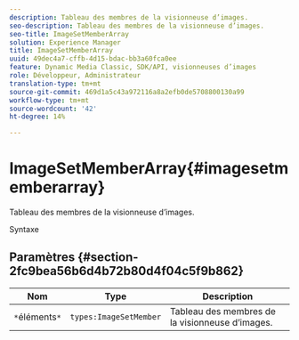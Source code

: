 ```yaml
---
description: Tableau des membres de la visionneuse d’images.
seo-description: Tableau des membres de la visionneuse d’images.
seo-title: ImageSetMemberArray
solution: Experience Manager
title: ImageSetMemberArray
uuid: 49dec4a7-cffb-4d15-bdac-bb3a60fca0ee
feature: Dynamic Media Classic, SDK/API, visionneuses d’images
role: Développeur, Administrateur
translation-type: tm+mt
source-git-commit: 469d1a5c43a972116a8a2efb0de5708800130a99
workflow-type: tm+mt
source-wordcount: '42'
ht-degree: 14%

---
```



# ImageSetMemberArray{#imagesetmemberarray}

Tableau des membres de la visionneuse d’images.

Syntaxe

## Paramètres {#section-2fc9bea56b6d4b72b80d4f04c5f9b862}

| Nom | Type | Description |
|---|---|---|
| `*`éléments`*` | `types:ImageSetMember` | Tableau des membres de la visionneuse d’images. |

